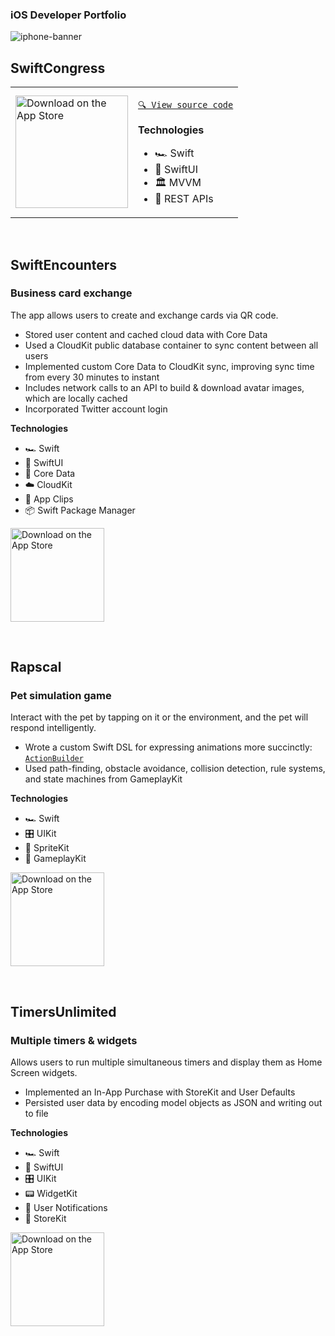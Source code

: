 ### iOS Developer Portfolio
![iphone-banner](https://user-images.githubusercontent.com/945761/223170235-c4bac54f-871f-44bb-9fca-e9a86db75527.jpeg)

## SwiftCongress

<table>
<tr>
<td>
      
<img width="180" alt="Download on the App Store" src="https://user-images.githubusercontent.com/945761/224567109-99410aa4-1006-4452-b4d6-6d7b3bd23870.png"/>
      
</td>

<td>
      
[`🔍 View source code`](https://github.com/coughski/SwiftCongress)

**Technologies**
- 🏎️ Swift
- 📐 SwiftUI
- 🏛️ MVVM
- 🔁 REST APIs
      
</td>
</tr>
</table>

<br>

## SwiftEncounters
### Business card exchange

The app allows users to create and exchange cards via QR code.
- Stored user content and cached cloud data with Core Data
- Used a CloudKit public database container to sync content between all users
- Implemented custom Core Data to CloudKit sync, improving sync time from every 30 minutes to instant
- Includes network calls to an API to build & download avatar images, which are locally cached
- Incorporated Twitter account login

**Technologies**
- 🏎️ Swift
- 📐 SwiftUI
- 💾 Core Data
- ☁️ CloudKit
- 📎 App Clips
- 📦 Swift Package Manager

<a href="https://apps.apple.com/us/app/swiftencounters/id1635827235" target="_blank"><img width="150" alt="Download on the App Store" src="https://developer.apple.com/assets/elements/badges/download-on-the-app-store.svg"/></a>

<br>

## Rapscal
### Pet simulation game

Interact with the pet by tapping on it or the environment, and the pet will respond intelligently.
- Wrote a custom Swift DSL for expressing animations more succinctly: [`ActionBuilder`](https://github.com/coughski/ActionBuilder)
- Used path-finding, obstacle avoidance, collision detection, rule systems, and state machines from GameplayKit

**Technologies**
- 🏎️ Swift
- 🎛️ UIKit
- 👾 SpriteKit
- 🎲 GameplayKit

<a href="https://apps.apple.com/us/app/rapscal/id1599032411" target="_blank"><img width="150" alt="Download on the App Store" src="https://developer.apple.com/assets/elements/badges/download-on-the-app-store.svg"/></a>

<br>

## TimersUnlimited
### Multiple timers & widgets

Allows users to run multiple simultaneous timers and display them as Home Screen widgets.
- Implemented an In-App Purchase with StoreKit and User Defaults
- Persisted user data by encoding model objects as JSON and writing out to file

**Technologies**
- 🏎️ Swift
- 📐 SwiftUI
- 🎛️ UIKit
- 📟 WidgetKit
- 🔔 User Notifications
- 🛒 StoreKit

<a href="https://apps.apple.com/us/app/timersunlimited/id1551693659" target="_blank"><img width="150" alt="Download on the App Store" src="https://developer.apple.com/assets/elements/badges/download-on-the-app-store.svg"/></a>
